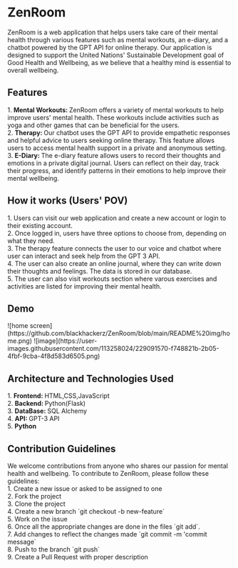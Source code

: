 <h1>ZenRoom</h1>
ZenRoom is a web application that helps users take care of their mental health through various features such as mental workouts, an e-diary, and a chatbot powered by the GPT API for online therapy. Our application is designed to support the United Nations' Sustainable Development goal of Good Health and Wellbeing, as we believe that a healthy mind is essential to overall wellbeing.
<h2>Features</h2>
1. <b>Mental Workouts: </b> 
ZenRoom offers a variety of mental workouts to help improve users' mental health. These workouts include activities such as yoga and other games that can be beneficial for the users. </br>
2. <b>Therapy: </b>
Our chatbot uses the GPT API to provide empathetic responses and helpful advice to users seeking online therapy. This feature allows users to access mental health support in a private and anonymous setting.</br>
3. <b>E-Diary: </b>
The e-diary feature allows users to record their thoughts and emotions in a private digital journal. Users can reflect on their day, track their progress, and identify patterns in their emotions to help improve their mental wellbeing.</br>
<h2>How it works (Users' POV)</h2>
1. Users can visit our web application and create a new account or login to their existing account.</br>
2. Once logged in, users have three options to choose from, depending on what they need.</br>
3. The therapy feature connects the user to our voice and chatbot where user can interact and seek help from the GPT 3 API.</br>
4. The user can also create an online journal, where they can write down their thoughts and feelings. The data is stored in our database.</br>
5. The user can also visit workouts section where varous exercises and activities are listed for improving their mental health.</br>
<h2>Demo</h2>
![home screen](https://github.com/blackhackerz/ZenRoom/blob/main/README%20img/home.png)
![image](https://user-images.githubusercontent.com/113258024/229091570-f748821b-2b05-4fbf-9cba-4f8d583d6505.png)

<h2>Architecture and Technologies Used</h2>
1. <b>Frontend: </b>HTML,CSS,JavaScript</br>
2. <b>Backend: </b>Python(Flask)</br>
3. <b>DataBase: </b>SQL Alchemy</br>
4. <b>API: </b>GPT-3 API</br>
5. <b>Python</b>
<h2>Contribution Guidelines</h2>
We welcome contributions from anyone who shares our passion for mental health and wellbeing. To contribute to ZenRoom, please follow these guidelines: </br>
1. Create a new issue or asked to be assigned to one</br>
2. Fork the project</br>
3. Clone the project</br>
4. Create a new branch `git checkout -b new-feature`</br>
5. Work on the issue</br>
6. Once all the appropriate changes are done in the files `git add`.</br>
7. Add changes to reflect the changes made `git commit -m 'commit message`</br>
8. Push to the branch `git push`</br>
9. Create a Pull Request with proper description</br>
